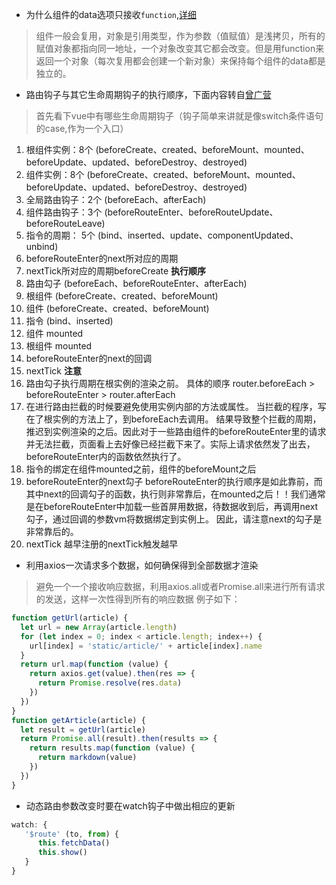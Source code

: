 ﻿* 为什么组件的data选项只接收`function`,[详细](https://cn.vuejs.org/v2/api/#data)
> 组件一般会复用，对象是引用类型，作为参数（值赋值）是浅拷贝，所有的赋值对象都指向同一地址，一个对象改变其它都会改变。但是用function来返回一个对象（每次复用都会创建一个新对象）来保持每个组件的data都是独立的。

* 路由钩子与其它生命周期钩子的执行顺序，下面内容转自[曾广营](https://segmentfault.com/a/1190000008879966)
> 首先看下vue中有哪些生命周期钩子（钩子简单来讲就是像switch条件语句的case,作为一个入口）
1. 根组件实例：8个 (beforeCreate、created、beforeMount、mounted、beforeUpdate、updated、beforeDestroy、destroyed)
2. 组件实例：8个 (beforeCreate、created、beforeMount、mounted、beforeUpdate、updated、beforeDestroy、destroyed)
3. 全局路由钩子：2个 (beforeEach、afterEach)
4. 组件路由钩子：3个 (beforeRouteEnter、beforeRouteUpdate、beforeRouteLeave)
5. 指令的周期： 5个 (bind、inserted、update、componentUpdated、unbind)
6. beforeRouteEnter的next所对应的周期
7. nextTick所对应的周期beforeCreate
**执行顺序**
1. 路由勾子 (beforeEach、beforeRouteEnter、afterEach)
2. 根组件 (beforeCreate、created、beforeMount)
3. 组件 (beforeCreate、created、beforeMount)
4. 指令 (bind、inserted)
5. 组件 mounted
6. 根组件 mounted
7. beforeRouteEnter的next的回调
8. nextTick
**注意**
1. 路由勾子执行周期在根实例的渲染之前。
具体的顺序 router.beforeEach > beforeRouteEnter > router.afterEach
2. 在进行路由拦截的时候要避免使用实例内部的方法或属性。
当拦截的程序，写在了根实例的方法上了，到beforeEach去调用。
结果导致整个拦截的周期，推迟到实例渲染的之后。因此对于一些路由组件的beforeRouteEnter里的请求并无法拦截，页面看上去好像已经拦截下来了。实际上请求依然发了出去，beforeRouteEnter内的函数依然执行了。
3. 指令的绑定在组件mounted之前，组件的beforeMount之后
4. beforeRouteEnter的next勾子
beforeRouteEnter的执行顺序是如此靠前，而其中next的回调勾子的函数，执行则非常靠后，在mounted之后！！我们通常是在beforeRouteEnter中加载一些首屏用数据，待数据收到后，再调用next勾子，通过回调的参数vm将数据绑定到实例上。
因此，请注意next的勾子是非常靠后的。
5. nextTick
越早注册的nextTick触发越早

* 利用axios一次请求多个数据，如何确保得到全部数据才渲染
>避免一个一个接收响应数据，利用axios.all或者Promise.all来进行所有请求的发送，这样一次性得到所有的响应数据
例子如下：
```javascript
function getUrl(article) {
  let url = new Array(article.length)
  for (let index = 0; index < article.length; index++) {
    url[index] = 'static/article/' + article[index].name
  }
  return url.map(function (value) {
    return axios.get(value).then(res => {
      return Promise.resolve(res.data)
    })
  })
}
function getArticle(article) {
  let result = getUrl(article)
  return Promise.all(result).then(results => {
    return results.map(function (value) {
      return markdown(value)
    })
  })
}
```
* 动态路由参数改变时要在watch钩子中做出相应的更新
```javascript
watch: {
   '$route' (to, from) {
      this.fetchData()
      this.show()
   }
}
```